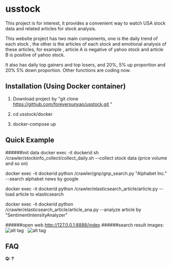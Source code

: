 # usstock


This project is for interest, it provides a convenient way to watch USA stock data and related articles for stock analysis.

This website project has two main components, one is the daily trend of each stock , the other is the articles of each stock and emotional analysis of these articles, for example , article A is negative of yahoo stock and article B is positive of yahoo stock.

It also has daily top gainers and top losers, and 20%, 5% up proportion and 20% 5% down proportion. Other functions are coding now.






## Installation (Using Docker container)

1. Download project by "git clone https://github.com/foreversunyao/usstock.git "

2. cd usstock/docker

3. docker-compose up





## Quick Example
######init data
docker exec -it dockerid sh /crawler/stockinfo_collect/collect_daily.sh --collect stock data (price volume and so on)

docker exec -it dockerid python /crawler/gnp/gnp_search.py "Alphabet Inc." --search alphabet news by google

docker exec -it dockerid python /crawler/elasticsearch_article/article.py --load article to elasticsearch

docker exec -it dockerid python /crawler/elasticsearch_article/article_ana.py --analyze article by "SentimentIntensityAnalyzer"

######open web
http://127.0.0.1:8888/index
######search result
images:
   ![alt tag](https://github.com/foreversunyao/usstock/blob/master/Screen%20Shot%202017-03-09%20at%2012.10.42%20PM.png)
   ![alt tag](https://github.com/foreversunyao/usstock/blob/master/Screen%20Shot%202017-03-20%20at%208.11.27%20PM.png)
## FAQ

**Q: ?**<br>
